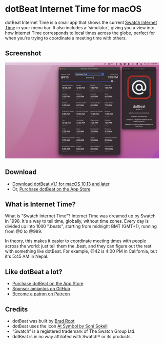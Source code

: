 # dotBeat Internet Time for macOS

dotBeat Internet Time is a small app that shows the current [Swatch Internet Time](https://en.wikipedia.org/wiki/Swatch_Internet_Time) in your menu bar. It also includes a 'simulator', giving you a view into how Internet Time corresponds to local times across the globe, perfect for when you're trying to coordinate a meeting time with others.

## Screenshot

![dotBeat Screenshot](/.github/screenshot-new.png?raw=true)

## Download

- [Download dotBeat v1.1 for macOS 10.13 and later](https://amiantos.s3.amazonaws.com/dotBeat-v1.1.zip)
- Or, [Purchase dotBeat on the App Store](https://apps.apple.com/us/app/dotbeat-internet-time/id1599168929)

## What is Internet Time?

What is "Swatch Internet Time"? Internet Time was dreamed up by Swatch in 1998. It's a  way to tell time, globally, without time zones. Every day is divided up into 1000 ".beats", starting from midnight BMT (GMT+1), running from @0 to @999.

In theory, this makes it easier to coordinate meeting times with people across the world: just tell them the .beat, and they can figure out the rest with something like dotBeat. For example, @42 is 4:00 PM in California, but it's 5:45 AM in Nepal.

## Like dotBeat a lot?

- [Purchase dotBeat on the App Store](https://apps.apple.com/us/app/dotbeat-internet-time/id1599168929)
- [Sponsor amiantos on GitHub](https://github.com/sponsors/amiantos)
- [Become a patron on Patreon](https://www.patreon.com/amiantos)

## Credits

- dotBeat was built by [Brad Root](https://github.com/amiantos)
- dotBeat uses the icon [At Symbol by Soni Sokell](https://thenounproject.com/icon/at-symbol-4032703/)
- “Swatch” is a registered trademark of The Swatch Group Ltd. 
- dotBeat is in no way affiliated with Swatch® or its products.
